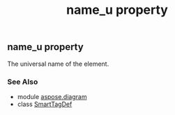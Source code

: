 ﻿---
title: name_u property
second_title: Aspose.Diagram for Python via .NET API References
description: 
type: docs
weight: 90
url: /python-net/aspose.diagram/smarttagdef/name_u/
is_root: false
---

## name_u property


The universal name of the element.

### See Also
* module [aspose.diagram](../../)
* class [SmartTagDef](/diagram/python-net/aspose.diagram/smarttagdef)
